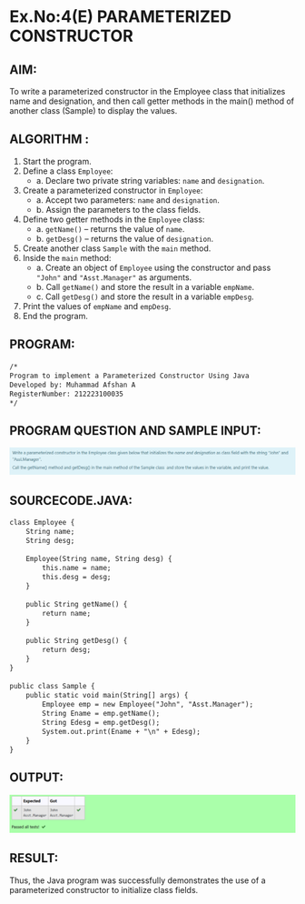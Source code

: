 # Ex.No:4(E)  PARAMETERIZED CONSTRUCTOR

## AIM:

To write a parameterized constructor in the Employee class that initializes name and designation, and then call getter methods in the main() method of another class (Sample) to display the values.

## ALGORITHM :

1. Start the program.
2. Define a class `Employee`:
   - a. Declare two private string variables: `name` and `designation`.
3. Create a parameterized constructor in `Employee`:
   - a. Accept two parameters: `name` and `designation`.
   - b. Assign the parameters to the class fields.
4. Define two getter methods in the `Employee` class:
   - a. `getName()` – returns the value of `name`.
   - b. `getDesg()` – returns the value of `designation`.
5. Create another class `Sample` with the `main` method.
6. Inside the `main` method:
   - a. Create an object of `Employee` using the constructor and pass `"John"` and `"Asst.Manager"` as arguments.
   - b. Call `getName()` and store the result in a variable `empName`.
   - c. Call `getDesg()` and store the result in a variable `empDesg`.
7. Print the values of `empName` and `empDesg`.
8. End the program.

## PROGRAM:

```
/*
Program to implement a Parameterized Constructor Using Java
Developed by: Muhammad Afshan A
RegisterNumber: 212223100035
*/
```

## PROGRAM QUESTION AND SAMPLE INPUT:
![alt text](image.png)

## SOURCECODE.JAVA:

```
class Employee {
    String name;
    String desg;

    Employee(String name, String desg) {
        this.name = name;
        this.desg = desg;
    }

    public String getName() {
        return name;
    }

    public String getDesg() {
        return desg;
    }
}

public class Sample {
    public static void main(String[] args) {
        Employee emp = new Employee("John", "Asst.Manager");
        String Ename = emp.getName();
        String Edesg = emp.getDesg();
        System.out.print(Ename + "\n" + Edesg);
    }
}
```

## OUTPUT:
![alt text](image-1.png)

## RESULT:

Thus, the Java program was successfully demonstrates the use of a parameterized constructor to initialize class fields.
